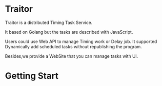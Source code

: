 # Traitor

Traitor is a distributed Timing Task Service.

It based on Golang but the tasks are described with JavaScript.

Users could use Web API to manage Timing work or Delay job.
It supported Dynamically add scheduled tasks without
republishing the program.

Besides,we provide a WebSite that you can manage tasks with UI.

# Getting Start
